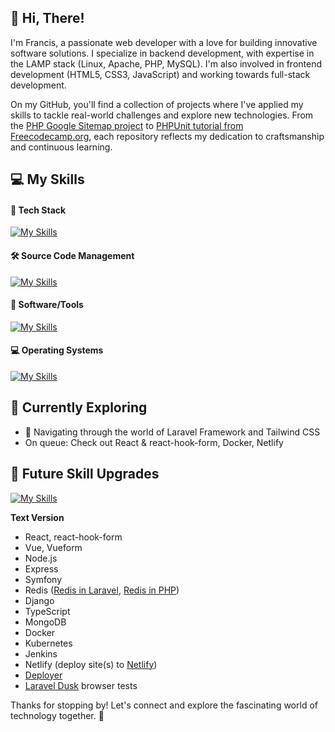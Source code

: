 ## 👋 Hi, There!

I'm Francis, a passionate web developer with a love for building innovative software solutions. I specialize in backend development, with expertise in the LAMP stack (Linux, Apache, PHP, MySQL). I'm also involved in frontend development (HTML5, CSS3, JavaScript) and working towards full-stack development.

On my GitHub, you'll find a collection of projects where I've applied my skills to tackle real-world challenges and explore new technologies. From the [PHP Google Sitemap project](https://github.com/dialeleven/php-google-sitemap) to [PHPUnit tutorial from Freecodecamp.org](https://github.com/dialeleven/php_unit_freecodecamp), each repository reflects my dedication to craftsmanship and continuous learning.

<!-- [<username>'s Stats](https://github-readme-stats.vercel.app/api?username=dialeleven&theme=vue-dark&show_icons=true&hide_border=true&count_private=true) -->

## :computer: My Skills

#### :abacus: Tech Stack
[![My Skills](https://skillicons.dev/icons?i=php,laravel,mysql,postgres,html,css,tailwind,bootstrap,js,jquery,wordpress)](https://skillicons.dev)

#### 🛠️ Source Code Management
[![My Skills](https://skillicons.dev/icons?i=git,github)](https://skillicons.dev)

#### :floppy_disk: Software/Tools
[![My Skills](https://skillicons.dev/icons?i=npm,vscode,vim,figma,ps)](https://skillicons.dev)

#### :computer: Operating Systems
[![My Skills](https://skillicons.dev/icons?i=windows,linux,apple)](https://skillicons.dev)


## 🌱 Currently Exploring
- 🚀 Navigating through the world of Laravel Framework and Tailwind CSS
- On queue: Check out React & react-hook-form, Docker, Netlify
 
## 🤔 Future Skill Upgrades
[![My Skills](https://skillicons.dev/icons?i=react,vue,nodejs,express,symfony,django,ts,redis,mongodb,docker,kubernetes,jenkins,netlify)](https://skillicons.dev)

**Text Version**
- React, react-hook-form
- Vue, Vueform
- Node.js
- Express
- Symfony
- Redis ([Redis in Laravel](https://laravel.com/docs/11.x/redis), [Redis in PHP](https://github.com/phpredis/phpredis/blob/develop/INSTALL.md))
- Django
- TypeScript
- MongoDB
- Docker
- Kubernetes
- Jenkins
- Netlify (deploy site(s) to [Netlify](https://app.netlify.com))
- [Deployer](https://deployer.org/)
- [Laravel Dusk](https://laravel.com/docs/11.x/dusk) browser tests

Thanks for stopping by! Let's connect and explore the fascinating world of technology together. 🚀


<!--
**dialeleven/dialeleven** is a ✨ _special_ ✨ repository because its `README.md` (this file) appears on your GitHub profile.

Here are some ideas to get you started:

- 🔭 I’m currently working on ...
- 🌱 I’m currently learning ...
- 👯 I’m looking to collaborate on ...
- 🤔 I’m looking for help with ...
- 💬 Ask me about ...
- 📫 How to reach me: ...
- 😄 Pronouns: ...
- ⚡ Fun fact: ...
-->
